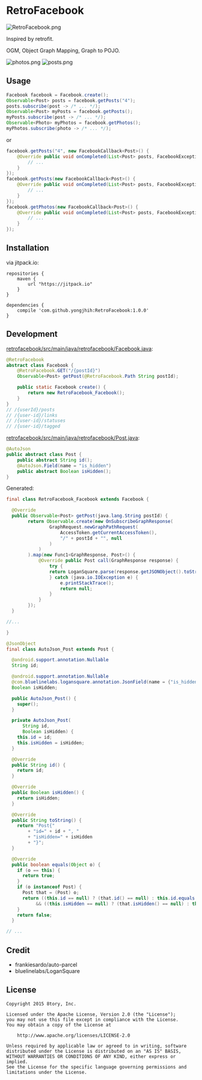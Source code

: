 # RetroFacebook

![RetroFacebook.png](art/retrofacebook.png)

Inspired by retrofit.

OGM, Object Graph Mapping, Graph to POJO.

![photos.png](art/screenshot-photos.png)
![posts.png](art/screenshot-posts.png)

## Usage

```java
Facebook facebook = Facebook.create();
Observable<Post> posts = facebook.getPosts("4");
posts.subscribe(post -> /* ... */);
Observable<Post> myPosts = facebook.getPosts();
myPosts.subscribe(post -> /* ... */);
Observable<Photo> myPhotos = facebook.getPhotos();
myPhotos.subscribe(photo -> /* ... */);
```

or

```java
facebook.getPosts("4", new FacebookCallback<Post>() {
    @Override public void onCompleted(List<Post> posts, FacebookException error) {
        // ...
    }
});
facebook.getPosts(new FacebookCallback<Post>() {
    @Override public void onCompleted(List<Post> posts, FacebookException error) {
        // ...
    }
});
facebook.getPhotos(new FacebookCallback<Post>() {
    @Override public void onCompleted(List<Post> posts, FacebookException error) {
        // ...
    }
});
```

## Installation

via jitpack.io:

```
repositories {
    maven {
        url "https://jitpack.io"
    }
}

dependencies {
    compile 'com.github.yongjhih:RetroFacebook:1.0.0'
}
```

## Development

[retrofacebook/src/main/java/retrofacebook/Facebook.java](retrofacebook/src/main/java/retrofacebook/Facebook.java):

```java
@RetroFacebook
abstract class Facebook {
    @RetroFacebook.GET("/{postId}")
    Observable<Post> getPost(@RetroFacebook.Path String postId);

    public static Facebook create() {
        return new RetroFacebook_Facebook();
    }
}
// /{userId}/posts
// /{user-id}/links
// /{user-id}/statuses
// /{user-id}/tagged
```

[retrofacebook/src/main/java/retrofacebook/Post.java](retrofacebook/src/main/java/retrofacebook/Post.java):
```java
@AutoJson
public abstract class Post {
    public abstract String id();
    @AutoJson.Field(name = "is_hidden")
    public abstract Boolean isHidden();
}
```

Generated:

```java
final class RetroFacebook_Facebook extends Facebook {

  @Override
  public Observable<Post> getPost(java.lang.String postId) {
        return Observable.create(new OnSubscribeGraphResponse(
                GraphRequest.newGraphPathRequest(
                    AccessToken.getCurrentAccessToken(),
                    "/" + postId + "", null
                )
            )
        ).map(new Func1<GraphResponse, Post>() {
            @Override public Post call(GraphResponse response) {
                try {
                return LoganSquare.parse(response.getJSONObject().toString(), AutoJson_Post.class);
                } catch (java.io.IOException e) {
                    e.printStackTrace();
                    return null;
                }
            }
        });
  }

//...

}
```

```java
@JsonObject
final class AutoJson_Post extends Post {

  @android.support.annotation.Nullable
  String id;

  @android.support.annotation.Nullable
  @com.bluelinelabs.logansquare.annotation.JsonField(name = {"is_hidden"})
  Boolean isHidden;

  public AutoJson_Post() {
    super();
  }

  private AutoJson_Post(
      String id,
      Boolean isHidden) {
    this.id = id;
    this.isHidden = isHidden;
  }

  @Override
  public String id() {
    return id;
  }

  @Override
  public Boolean isHidden() {
    return isHidden;
  }

  @Override
  public String toString() {
    return "Post{"
        + "id=" + id + ", "
        + "isHidden=" + isHidden
        + "}";
  }

  @Override
  public boolean equals(Object o) {
    if (o == this) {
      return true;
    }
    if (o instanceof Post) {
      Post that = (Post) o;
      return ((this.id == null) ? (that.id() == null) : this.id.equals(that.id()))
           && ((this.isHidden == null) ? (that.isHidden() == null) : this.isHidden.equals(that.isHidden()));
    }
    return false;
  }

// ...
```

## Credit

* frankiesardo/auto-parcel
* bluelinelabs/LoganSquare

## License

```
Copyright 2015 8tory, Inc.

Licensed under the Apache License, Version 2.0 (the "License");
you may not use this file except in compliance with the License.
You may obtain a copy of the License at

    http://www.apache.org/licenses/LICENSE-2.0

Unless required by applicable law or agreed to in writing, software
distributed under the License is distributed on an "AS IS" BASIS,
WITHOUT WARRANTIES OR CONDITIONS OF ANY KIND, either express or implied.
See the License for the specific language governing permissions and
limitations under the License.
```

